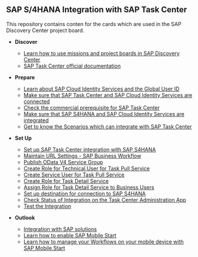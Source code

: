 
## SAP S/4HANA Integration with SAP Task Center

This repository contains conten for the cards which are used in the SAP Discovery Center project board.

- **Discover**
   - [Learn how to use missions and project boards in SAP Discovery Center](learn-how-missions-and-project-boards-in-dc.md)
   - [SAP Task Center official documentation](sap-task-center-documentation.md)

- **Prepare**

   - [Learn about SAP Cloud Identity Services and the Global User ID](learn-about-sap-cloud-identity-services.md)
   - [Make sure that SAP Task Center and SAP Cloud Identity Services are connected](sap-task-center-and-sap-cloud-identity-services.md)
   - [Check the commercial prerequisite for SAP Task Center](check-commercial-prereq-for-sap-task-center.md)
   - [Make sure that SAP S4HANA and SAP Cloud Identity Services are integrated](cloud-idenity-services-s4hana-integration.md)
   - [Get to know the Scenarios which can integrate with SAP Task Center](introduction-task-center-s4hana-onprem-scenario.md)

- **Set Up**
   - [Set up SAP Task Center integration with SAP S4HANA](intro-set-up-task-center-with-s4hana.md)
   - [Maintain URL Settings - SAP Business Workflow](s4h-business-workflow-maintain-url-settings.md)
   - [Publish OData V4 Service Group](s4h-cust-publish-odata-service-group.md)
   - [Create Role for Technical User for Task Pull Service](s4h-cust-pfcg-create-role-task-pull-service.md)
   - [Create Service User for Task Pull Service](s4h-cust-su01-create-service-user-task-pull-service.md)
   - [Create Role for Task Detail Service](s4h-cust-pfcg-create-role-task-detail-service.md)
   - [Assign Role for Task Detail Service to Business Users](s4h-cust-assign-role-business-user.md)
   - [Set up destination for connection to SAP S4HANA](btp-create-destination-to-s4hana.md)
   - [Check Status of Integration on the Task Center Administration App](check-status-s4hana-integration.md)
   - [Test the Integration](test-the-integration.md)


- **Outlook**

    - [Integration with SAP solutions](integration-with-sap-solutions.md)
    - [Learn how to enable SAP Mobile Start](How-to-enable-mobile-start.md)
    - [Learn how to manage your Workflows on your mobile device with SAP Mobile Start](integrate-task-center-with-mobile-start.md)
